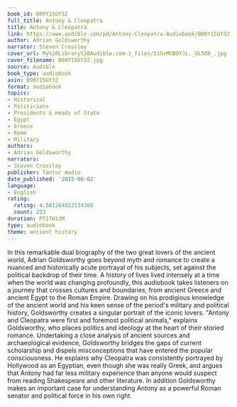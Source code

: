 ```yaml
---
book_id: B00Y15GY32
full_title: Antony & Cleopatra
title: Antony & Cleopatra
link: https://www.audible.com/pd/Antony-Cleopatra-Audiobook/B00Y15GY32
author: Adrian Goldsworthy
narrator: Steven Crossley
cover_url: My%20Library%20Audible.com-1_files/51G+MUB0YJL._SL500_.jpg
cover_filename: B00Y15GY32.jpg
source: Audible
book_type: audiobook
asin: B00Y15GY32
format: audiobook
topics:
- Historical
- Politicians
- Presidents & Heads of State
- Egypt
- Greece
- Rome
- Military
authors:
- Adrian Goldsworthy
narrators:
- Steven Crossley
publisher: Tantor Audio
date_published: '2015-06-02'
language:
- English
rating:
  rating: 4.561264822134388
  count: 253
duration: PT17H13M
type: audiobook
theme: ancient history
---
```

In this remarkable dual biography of the two great lovers of the ancient world, Adrian Goldsworthy goes beyond myth and romance to create a nuanced and historically acute portrayal of his subjects, set against the political backdrop of their time. A history of lives lived intensely at a time when the world was changing profoundly, this audiobook takes listeners on a journey that crosses cultures and boundaries, from ancient Greece and ancient Egypt to the Roman Empire.
Drawing on his prodigious knowledge of the ancient world and his keen sense of the period's military and political history, Goldsworthy creates a singular portrait of the iconic lovers. "Antony and Cleopatra were first and foremost political animals," explains Goldsworthy, who places politics and ideology at the heart of their storied romance.
Undertaking a close analysis of ancient sources and archaeological evidence, Goldsworthy bridges the gaps of current scholarship and dispels misconceptions that have entered the popular consciousness. He explains why Cleopatra was consistently portrayed by Hollywood as an Egyptian, even though she was really Greek, and argues that Antony had far less military experience than anyone would suspect from reading Shakespeare and other literature. In addition Goldsworthy makes an important case for understanding Antony as a powerful Roman senator and political force in his own right.
